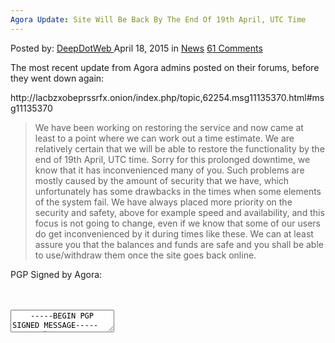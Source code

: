 ```yaml
---
Agora Update: Site Will Be Back By The End Of 19th April, UTC Time
---
```

<article class="post-listing post-10021 post type-post status-publish format-standard hentry category-news tag-agora tag-update">
    <div class="post-inner">
        <span>Posted by: <a href="https://www.deepdotweb.com/author/admin/" title="">DeepDotWeb </a></span>
    <span>April 18, 2015</span>
    <span>in <a href="https://www.deepdotweb.com/category/news/" rel="category tag">News</a></span>
    <span><a href="https://www.deepdotweb.com/2015/04/18/agora-update-19th-april/#comments">61 Comments</a></span>
    </p>
    <div class="clear"></div>
    <div class="entry">
    <p>The most recent update from Agora admins posted on their forums, before they went down again:</p>
    <p>http://lacbzxobeprssrfx.onion/index.php/topic,62254.msg11135370.html#msg11135370</p>
    <blockquote><p>We have been working on restoring the service and now came at least to a point where we can work out a time estimate. We are relatively certain that we will be able to restore the functionality by the end of 19th April, UTC time. Sorry for this prolonged downtime, we know that it has inconvenienced many of you. Such problems are mostly caused by the amount of security that we have, which unfortunately has some drawbacks in the times when some elements of the system fail. We have always placed more priority on the security and safety, above for example speed and availability, and this focus is not going to change, even if we know that some of our users do get inconvenienced by it during times like these. We can at least assure you that the balances and funds are safe and you shall be able to use/withdraw them once the site goes back online.</p></blockquote>
    <p>PGP Signed by Agora:</p>
    <div id="crayon-5957d66f103d1308748529" class="crayon-syntax crayon-theme-classic crayon-font-monaco crayon-os-pc print-yes notranslate" data-settings=" minimize scroll-mouseover" style=" margin-top: 12px; margin-bottom: 12px; font-size: 12px !important; line-height: 15px !important;">
    <div class="crayon-toolbar" data-settings=" mouseover overlay hide delay" style="font-size: 12px !important;height: 18px !important; line-height: 18px !important;"><span class="crayon-title"></span>
    <div class="crayon-tools" style="font-size: 12px !important;height: 18px !important; line-height: 18px !important;"><div class="crayon-button crayon-nums-button" title="Toggle Line Numbers"><div class="crayon-button-icon"></div></div><div class="crayon-button crayon-plain-button" title="Toggle Plain Code"><div class="crayon-button-icon"></div></div><div class="crayon-button crayon-wrap-button" title="Toggle Line Wrap"><div class="crayon-button-icon"></div></div><div class="crayon-button crayon-expand-button" title="Expand Code"><div class="crayon-button-icon"></div></div><div class="crayon-button crayon-copy-button" title="Copy"><div class="crayon-button-icon"></div></div><div class="crayon-button crayon-popup-button" title="Open Code In New Window"><div class="crayon-button-icon"></div></div></div></div>
    <div class="crayon-info" style="min-height: 16.8px !important; line-height: 16.8px !important;"></div>
    <div class="crayon-plain-wrap"><textarea wrap="soft" class="crayon-plain print-no" data-settings="dblclick" readonly style="-moz-tab-size:4; -o-tab-size:4; -webkit-tab-size:4; tab-size:4; font-size: 12px !important; line-height: 15px !important;">
    -----BEGIN PGP SIGNED MESSAGE-----
    Hash: SHA512
    
    We have been working on restoring the service and now came at least to a point where we can work out a time estimate. We are relatively certain that we will be able to restore the functionality by the end of 19th April, UTC time.
    Sorry for this prolonged downtime, we know that it has inconvenienced many of you.
    Such problems are mostly caused by the amount of security that we have, which unfortunately has some drawbacks in the times when some elements of the system fail. We have always placed more priority on the security and safety, above for example speed and availability, and this focus is not going to change, even if we know that some of our users do get inconvenienced by it during times like these.
    We can at least assure you that the balances and funds are safe and you shall be able to use/withdraw them once the site goes back online.
    -----BEGIN PGP SIGNATURE-----
    
    iQIcBAEBCgAGBQJVMEWjAAoJELCkZxCnK9YVi5UP/A2r0dVssBqf1oM+GcZlasV4
    KXMz/eDz8soP51mWzhLAkCmLXdJTR08RL5TH98dtyEi8Qlznu8W6PG0dKMqSIq9y
    euwl7xN6nD7/uvpN6BRjF+yOyadFpDD1QD8t+Tojs10s+OJ6UBbHh+zfRUxj9GCO
    mdzNo0eIb0XlZ4ti3Za9CeeVKcF/DAOxXMw39KHB3K0FNgTxo58nonvzpVAONHB8
    BcCkirnJTHDSqERXQlIpWS2+Yf0dSfLrUnqd2t1vRfXFzS1JEIKlIPqCtOeSLYEO
    +oJdshRRGd3N/AdoDfhrt9MproqbVs41e+35z62sN3wPZXsraSt8S4cuPsydSju8
    64ZKgN7eisYL+9BBKgHMzlNSJgEHtKpPxu+d8PMretzXJyuQ0iQbwbWKb1h7SAbr
    y5TWHqim6gXXKWRl5gRWTP83SZsoEA9QgG3kWHVDrjaTWKp7RhIT7zBjgFGXVNGB
    /rhU3xdr1kkxgIP44W0JPeTG22MDFZ/pAWBT2gxY0TDPepjTwi4x97rxjlLBzlJu
    HBil/xez2qgbX61+FshncVf1bg/CsTYhmmFGsLKxcFaZdtW4HkygT8kimrqYCIZw
    d7lNt+tgRfniBFzyDA+OUa/NMYdTTBpejDGbBKJijSmf4xfAIi3o0MDqo3qnMMg3
    1Ib2hUJG85DcKy5CUR5v
    =c+1l
    -----END PGP SIGNATURE-----</textarea></div>
    <div class="crayon-main" style="">
    <table class="crayon-table">
    <tr class="crayon-row">
    <td class="crayon-nums " data-settings="show">
    <div class="crayon-nums-content" style="font-size: 12px !important; line-height: 15px !important;"><div class="crayon-num" data-line="crayon-5957d66f103d1308748529-1">1</div><div class="crayon-num crayon-striped-num" data-line="crayon-5957d66f103d1308748529-2">2</div><div class="crayon-num" data-line="crayon-5957d66f103d1308748529-3">3</div><div class="crayon-num crayon-striped-num" data-line="crayon-5957d66f103d1308748529-4">4</div><div class="crayon-num" data-line="crayon-5957d66f103d1308748529-5">5</div><div class="crayon-num crayon-striped-num" data-line="crayon-5957d66f103d1308748529-6">6</div><div class="crayon-num" data-line="crayon-5957d66f103d1308748529-7">7</div><div class="crayon-num crayon-striped-num" data-line="crayon-5957d66f103d1308748529-8">8</div><div class="crayon-num" data-line="crayon-5957d66f103d1308748529-9">9</div><div class="crayon-num crayon-striped-num" data-line="crayon-5957d66f103d1308748529-10">10</div><div class="crayon-num" data-line="crayon-5957d66f103d1308748529-11">11</div><div class="crayon-num crayon-striped-num" data-line="crayon-5957d66f103d1308748529-12">12</div><div class="crayon-num" data-line="crayon-5957d66f103d1308748529-13">13</div><div class="crayon-num crayon-striped-num" data-line="crayon-5957d66f103d1308748529-14">14</div><div class="crayon-num" data-line="crayon-5957d66f103d1308748529-15">15</div><div class="crayon-num crayon-striped-num" data-line="crayon-5957d66f103d1308748529-16">16</div><div class="crayon-num" data-line="crayon-5957d66f103d1308748529-17">17</div><div class="crayon-num crayon-striped-num" data-line="crayon-5957d66f103d1308748529-18">18</div><div class="crayon-num" data-line="crayon-5957d66f103d1308748529-19">19</div><div class="crayon-num crayon-striped-num" data-line="crayon-5957d66f103d1308748529-20">20</div><div class="crayon-num" data-line="crayon-5957d66f103d1308748529-21">21</div><div class="crayon-num crayon-striped-num" data-line="crayon-5957d66f103d1308748529-22">22</div><div class="crayon-num" data-line="crayon-5957d66f103d1308748529-23">23</div></div>
    </td>
    <td class="crayon-code"><div class="crayon-pre" style="font-size: 12px !important; line-height: 15px !important; -moz-tab-size:4; -o-tab-size:4; -webkit-tab-size:4; tab-size:4;"><div class="crayon-line" id="crayon-5957d66f103d1308748529-1"><span class="crayon-o">--</span><span class="crayon-o">--</span><span class="crayon-o">-</span><span class="crayon-e">BEGIN </span><span class="crayon-e">PGP </span><span class="crayon-t">SIGNED</span><span class="crayon-h"> </span><span class="crayon-v">MESSAGE</span><span class="crayon-o">--</span><span class="crayon-o">--</span><span class="crayon-o">-</span></div><div class="crayon-line crayon-striped-line" id="crayon-5957d66f103d1308748529-2"><span class="crayon-v">Hash</span><span class="crayon-o">:</span><span class="crayon-h"> </span><span class="crayon-e">SHA512</span></div><div class="crayon-line" id="crayon-5957d66f103d1308748529-3">&nbsp;</div><div class="crayon-line crayon-striped-line" id="crayon-5957d66f103d1308748529-4"><span class="crayon-e">We </span><span class="crayon-e">have </span><span class="crayon-e">been </span><span class="crayon-e">working </span><span class="crayon-e">on </span><span class="crayon-e">restoring </span><span class="crayon-e">the </span><span class="crayon-e">service </span><span class="crayon-st">and</span><span class="crayon-h"> </span><span class="crayon-e">now </span><span class="crayon-e">came </span><span class="crayon-e">at </span><span class="crayon-e">least </span><span class="crayon-st">to</span><span class="crayon-h"> </span><span class="crayon-i">a</span><span class="crayon-h"> </span><span class="crayon-e">point </span><span class="crayon-e">where </span><span class="crayon-e">we </span><span class="crayon-e">can </span><span class="crayon-e">work </span><span class="crayon-i">out</span><span class="crayon-h"> </span><span class="crayon-i">a</span><span class="crayon-h"> </span><span class="crayon-e">time </span><span class="crayon-v">estimate</span><span class="crayon-sy">.</span><span class="crayon-h"> </span><span class="crayon-e">We </span><span class="crayon-e">are </span><span class="crayon-e">relatively </span><span class="crayon-e">certain </span><span class="crayon-e">that </span><span class="crayon-e">we </span><span class="crayon-e">will </span><span class="crayon-e">be </span><span class="crayon-e">able </span><span class="crayon-st">to</span><span class="crayon-h"> </span><span class="crayon-e">restore </span><span class="crayon-e">the </span><span class="crayon-e">functionality </span><span class="crayon-e">by </span><span class="crayon-e">the </span><span class="crayon-st">end</span><span class="crayon-h"> </span><span class="crayon-i">of</span><span class="crayon-h"> </span><span class="crayon-cn">19th</span><span class="crayon-h"> </span><span class="crayon-v">April</span><span class="crayon-sy">,</span><span class="crayon-h"> </span><span class="crayon-e">UTC </span><span class="crayon-v">time</span><span class="crayon-sy">.</span></div><div class="crayon-line" id="crayon-5957d66f103d1308748529-5"><span class="crayon-e">Sorry </span><span class="crayon-st">for</span><span class="crayon-h"> </span><span class="crayon-r">this</span><span class="crayon-h"> </span><span class="crayon-e">prolonged </span><span class="crayon-v">downtime</span><span class="crayon-sy">,</span><span class="crayon-h"> </span><span class="crayon-e">we </span><span class="crayon-e">know </span><span class="crayon-e">that </span><span class="crayon-e">it </span><span class="crayon-e">has </span><span class="crayon-e">inconvenienced </span><span class="crayon-e">many </span><span class="crayon-e">of </span><span class="crayon-v">you</span><span class="crayon-sy">.</span></div><div class="crayon-line crayon-striped-line" id="crayon-5957d66f103d1308748529-6"><span class="crayon-e">Such </span><span class="crayon-e">problems </span><span class="crayon-e">are </span><span class="crayon-e">mostly </span><span class="crayon-e">caused </span><span class="crayon-e">by </span><span class="crayon-e">the </span><span class="crayon-e">amount </span><span class="crayon-e">of </span><span class="crayon-e">security </span><span class="crayon-e">that </span><span class="crayon-e">we </span><span class="crayon-v">have</span><span class="crayon-sy">,</span><span class="crayon-h"> </span><span class="crayon-e">which </span><span class="crayon-e">unfortunately </span><span class="crayon-e">has </span><span class="crayon-e">some </span><span class="crayon-e">drawbacks </span><span class="crayon-st">in</span><span class="crayon-h"> </span><span class="crayon-e">the </span><span class="crayon-e">times </span><span class="crayon-e">when </span><span class="crayon-e">some </span><span class="crayon-e">elements </span><span class="crayon-e">of </span><span class="crayon-e">the </span><span class="crayon-e">system </span><span class="crayon-v">fail</span><span class="crayon-sy">.</span><span class="crayon-h"> </span><span class="crayon-e">We </span><span class="crayon-e">have </span><span class="crayon-e">always </span><span class="crayon-e">placed </span><span class="crayon-e">more </span><span class="crayon-e">priority </span><span class="crayon-e">on </span><span class="crayon-e">the </span><span class="crayon-e">security </span><span class="crayon-st">and</span><span class="crayon-h"> </span><span class="crayon-v">safety</span><span class="crayon-sy">,</span><span class="crayon-h"> </span><span class="crayon-e">above </span><span class="crayon-st">for</span><span class="crayon-h"> </span><span class="crayon-e">example </span><span class="crayon-e">speed </span><span class="crayon-st">and</span><span class="crayon-h"> </span><span class="crayon-v">availability</span><span class="crayon-sy">,</span><span class="crayon-h"> </span><span class="crayon-st">and</span><span class="crayon-h"> </span><span class="crayon-r">this</span><span class="crayon-h"> </span><span class="crayon-e">focus </span><span class="crayon-st">is</span><span class="crayon-h"> </span><span class="crayon-st">not</span><span class="crayon-h"> </span><span class="crayon-e">going </span><span class="crayon-st">to</span><span class="crayon-h"> </span><span class="crayon-v">change</span><span class="crayon-sy">,</span><span class="crayon-h"> </span><span class="crayon-e">even </span><span class="crayon-st">if</span><span class="crayon-h"> </span><span class="crayon-e">we </span><span class="crayon-e">know </span><span class="crayon-e">that </span><span class="crayon-e">some </span><span class="crayon-e">of </span><span class="crayon-e">our </span><span class="crayon-e">users </span><span class="crayon-st">do</span><span class="crayon-h"> </span><span class="crayon-e">get </span><span class="crayon-e">inconvenienced </span><span class="crayon-e">by </span><span class="crayon-e">it </span><span class="crayon-e">during </span><span class="crayon-e">times </span><span class="crayon-e">like </span><span class="crayon-v">these</span><span class="crayon-sy">.</span></div><div class="crayon-line" id="crayon-5957d66f103d1308748529-7"><span class="crayon-e">We </span><span class="crayon-e">can </span><span class="crayon-e">at </span><span class="crayon-e">least </span><span class="crayon-e">assure </span><span class="crayon-e">you </span><span class="crayon-e">that </span><span class="crayon-e">the </span><span class="crayon-e">balances </span><span class="crayon-st">and</span><span class="crayon-h"> </span><span class="crayon-e">funds </span><span class="crayon-e">are </span><span class="crayon-e">safe </span><span class="crayon-st">and</span><span class="crayon-h"> </span><span class="crayon-e">you </span><span class="crayon-e">shall </span><span class="crayon-e">be </span><span class="crayon-e">able </span><span class="crayon-st">to</span><span class="crayon-h"> </span><span class="crayon-st">use</span><span class="crayon-o">/</span><span class="crayon-e">withdraw </span><span class="crayon-e">them </span><span class="crayon-e">once </span><span class="crayon-e">the </span><span class="crayon-e">site </span><span class="crayon-e">goes </span><span class="crayon-e">back </span><span class="crayon-v">online</span><span class="crayon-sy">.</span></div><div class="crayon-line crayon-striped-line" id="crayon-5957d66f103d1308748529-8"><span class="crayon-o">--</span><span class="crayon-o">--</span><span class="crayon-o">-</span><span class="crayon-e">BEGIN </span><span class="crayon-e">PGP </span><span class="crayon-v">SIGNATURE</span><span class="crayon-o">--</span><span class="crayon-o">--</span><span class="crayon-o">-</span></div><div class="crayon-line" id="crayon-5957d66f103d1308748529-9">&nbsp;</div><div class="crayon-line crayon-striped-line" id="crayon-5957d66f103d1308748529-10"><span class="crayon-v">iQIcBAEBCgAGBQJVMEWjAAoJELCkZxCnK9YVi5UP</span><span class="crayon-o">/</span><span class="crayon-v">A2r0dVssBqf1oM</span><span class="crayon-o">+</span><span class="crayon-e">GcZlasV4</span></div><div class="crayon-line" id="crayon-5957d66f103d1308748529-11"><span class="crayon-v">KXMz</span><span class="crayon-o">/</span><span class="crayon-e">eDz8soP51mWzhLAkCmLXdJTR08RL5TH98dtyEi8Qlznu8W6PG0dKMqSIq9y</span></div><div class="crayon-line crayon-striped-line" id="crayon-5957d66f103d1308748529-12"><span class="crayon-v">euwl7xN6nD7</span><span class="crayon-o">/</span><span class="crayon-v">uvpN6BRjF</span><span class="crayon-o">+</span><span class="crayon-v">yOyadFpDD1QD8t</span><span class="crayon-o">+</span><span class="crayon-v">Tojs10s</span><span class="crayon-o">+</span><span class="crayon-v">OJ6UBbHh</span><span class="crayon-o">+</span><span class="crayon-e">zfRUxj9GCO</span></div><div class="crayon-line" id="crayon-5957d66f103d1308748529-13"><span class="crayon-v">mdzNo0eIb0XlZ4ti3Za9CeeVKcF</span><span class="crayon-o">/</span><span class="crayon-e">DAOxXMw39KHB3K0FNgTxo58nonvzpVAONHB8</span></div><div class="crayon-line crayon-striped-line" id="crayon-5957d66f103d1308748529-14"><span class="crayon-v">BcCkirnJTHDSqERXQlIpWS2</span><span class="crayon-o">+</span><span class="crayon-v">Yf0dSfLrUnqd2t1vRfXFzS1JEIKlIPqCtOeSLYEO</span></div><div class="crayon-line" id="crayon-5957d66f103d1308748529-15"><span class="crayon-o">+</span><span class="crayon-v">oJdshRRGd3N</span><span class="crayon-o">/</span><span class="crayon-v">AdoDfhrt9MproqbVs41e</span><span class="crayon-o">+</span><span class="crayon-cn">35z62sN3wPZXsraSt8S4cuPsydSju8</span></div><div class="crayon-line crayon-striped-line" id="crayon-5957d66f103d1308748529-16"><span class="crayon-cn">64ZKgN7eisYL</span><span class="crayon-o">+</span><span class="crayon-cn">9BBKgHMzlNSJgEHtKpPxu</span><span class="crayon-o">+</span><span class="crayon-e">d8PMretzXJyuQ0iQbwbWKb1h7SAbr</span></div><div class="crayon-line" id="crayon-5957d66f103d1308748529-17"><span class="crayon-v">y5TWHqim6gXXKWRl5gRWTP83SZsoEA9QgG3kWHVDrjaTWKp7RhIT7zBjgFGXVNGB</span></div><div class="crayon-line crayon-striped-line" id="crayon-5957d66f103d1308748529-18"><span class="crayon-o">/</span><span class="crayon-v">rhU3xdr1kkxgIP44W0JPeTG22MDFZ</span><span class="crayon-o">/</span><span class="crayon-e">pAWBT2gxY0TDPepjTwi4x97rxjlLBzlJu</span></div><div class="crayon-line" id="crayon-5957d66f103d1308748529-19"><span class="crayon-v">HBil</span><span class="crayon-o">/</span><span class="crayon-v">xez2qgbX61</span><span class="crayon-o">+</span><span class="crayon-v">FshncVf1bg</span><span class="crayon-o">/</span><span class="crayon-e">CsTYhmmFGsLKxcFaZdtW4HkygT8kimrqYCIZw</span></div><div class="crayon-line crayon-striped-line" id="crayon-5957d66f103d1308748529-20"><span class="crayon-v">d7lNt</span><span class="crayon-o">+</span><span class="crayon-v">tgRfniBFzyDA</span><span class="crayon-o">+</span><span class="crayon-v">OUa</span><span class="crayon-o">/</span><span class="crayon-i">NMYdTTBpejDGbBKJijSmf4xfAIi3o0MDqo3qnMMg3</span></div><div class="crayon-line" id="crayon-5957d66f103d1308748529-21"><span class="crayon-cn">1Ib2hUJG85DcKy5CUR5v</span></div><div class="crayon-line crayon-striped-line" id="crayon-5957d66f103d1308748529-22"><span class="crayon-o">=</span><span class="crayon-v">c</span><span class="crayon-o">+</span><span class="crayon-cn">1l</span></div><div class="crayon-line" id="crayon-5957d66f103d1308748529-23"><span class="crayon-o">--</span><span class="crayon-o">--</span><span class="crayon-o">-</span><span class="crayon-st">END</span><span class="crayon-h"> </span><span class="crayon-e">PGP </span><span class="crayon-v">SIGNATURE</span><span class="crayon-o">--</span><span class="crayon-o">--</span><span class="crayon-o">-</span></div></div></td>
    </tr>
    </table>
    </div>
    </div>
    
    <p>
    &nbsp;</p>
    </div>
    <a href="https://www.deepdotweb.com/tag/agora/" rel="tag">agora</a> <a href="https://www.deepdotweb.com/tag/update/" rel="tag">update</a></span> <span style="display:none" class="updated">2015-04-18</span>
    <div style="display:none" class="vcard author" itemprop="author" itemscope itemtype="http://schema.org/Person"><strong class="fn" itemprop="name">
    </div>
</article>

